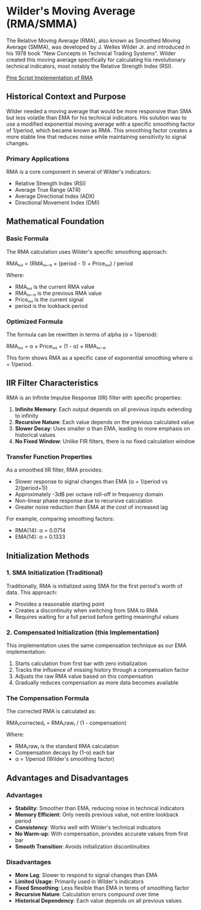 # Wilder's Moving Average (RMA/SMMA)

The Relative Moving Average (RMA), also known as Smoothed Moving Average (SMMA), was developed by J. Welles Wilder Jr. and introduced in his 1978 book "New Concepts in Technical Trading Systems". Wilder created this moving average specifically for calculating his revolutionary technical indicators, most notably the Relative Strength Index (RSI).

[Pine Script Implementation of RMA](https://github.com/mihakralj/pinescript/blob/main/indicators/trends/rma.pine)

## Historical Context and Purpose

Wilder needed a moving average that would be more responsive than SMA but less volatile than EMA for his technical indicators. His solution was to use a modified exponential moving average with a specific smoothing factor of 1/period, which became known as RMA. This smoothing factor creates a more stable line that reduces noise while maintaining sensitivity to signal changes.

### Primary Applications

RMA is a core component in several of Wilder's indicators:
- Relative Strength Index (RSI)
- Average True Range (ATR)
- Average Directional Index (ADX)
- Directional Movement Index (DMI)

## Mathematical Foundation

### Basic Formula

The RMA calculation uses Wilder's specific smoothing approach:

RMA₍ₙ₎ = (RMA₍ₙ₋₁₎ × (period - 1) + Price₍ₙ₎) / period

Where:
- RMA₍ₙ₎ is the current RMA value
- RMA₍ₙ₋₁₎ is the previous RMA value
- Price₍ₙ₎ is the current signal
- period is the lookback period

### Optimized Formula

The formula can be rewritten in terms of alpha (α = 1/period):

RMA₍ₙ₎ = α × Price₍ₙ₎ + (1 - α) × RMA₍ₙ₋₁₎

This form shows RMA as a specific case of exponential smoothing where α = 1/period.

## IIR Filter Characteristics

RMA is an Infinite Impulse Response (IIR) filter with specific properties:

1. **Infinite Memory**: Each output depends on all previous inputs extending to infinity
2. **Recursive Nature**: Each value depends on the previous calculated value
3. **Slower Decay**: Uses smaller α than EMA, leading to more emphasis on historical values
4. **No Fixed Window**: Unlike FIR filters, there is no fixed calculation window

### Transfer Function Properties

As a smoothed IIR filter, RMA provides:
- Slower response to signal changes than EMA (α = 1/period vs 2/(period+1))
- Approximately -3dB per octave roll-off in frequency domain
- Non-linear phase response due to recursive calculation
- Greater noise reduction than EMA at the cost of increased lag

For example, comparing smoothing factors:
- RMA(14): α = 0.0714
- EMA(14): α = 0.1333

## Initialization Methods

### 1. SMA Initialization (Traditional)

Traditionally, RMA is initialized using SMA for the first period's worth of data. This approach:
- Provides a reasonable starting point
- Creates a discontinuity when switching from SMA to RMA
- Requires waiting for a full period before getting meaningful values

### 2. Compensated Initialization (this Implementation)

This implementation uses the same compensation technique as our EMA implementation:
1. Starts calculation from first bar with zero initialization
2. Tracks the influence of missing history through a compensation factor
3. Adjusts the raw RMA value based on this compensation
4. Gradually reduces compensation as more data becomes available

### The Compensation Formula

The corrected RMA is calculated as:

RMA₍corrected₎ = RMA₍raw₎ / (1 - compensation)

Where:
- RMA₍raw₎ is the standard RMA calculation
- Compensation decays by (1-α) each bar
- α = 1/period (Wilder's smoothing factor)

## Advantages and Disadvantages

### Advantages

- **Stability**: Smoother than EMA, reducing noise in technical indicators
- **Memory Efficient**: Only needs previous value, not entire lookback period
- **Consistency**: Works well with Wilder's technical indicators
- **No Warm-up**: With compensation, provides accurate values from first bar
- **Smooth Transition**: Avoids initialization discontinuities

### Disadvantages

- **More Lag**: Slower to respond to signal changes than EMA
- **Limited Usage**: Primarily used in Wilder's indicators
- **Fixed Smoothing**: Less flexible than EMA in terms of smoothing factor
- **Recursive Nature**: Calculation errors compound over time
- **Historical Dependency**: Each value depends on all previous values
